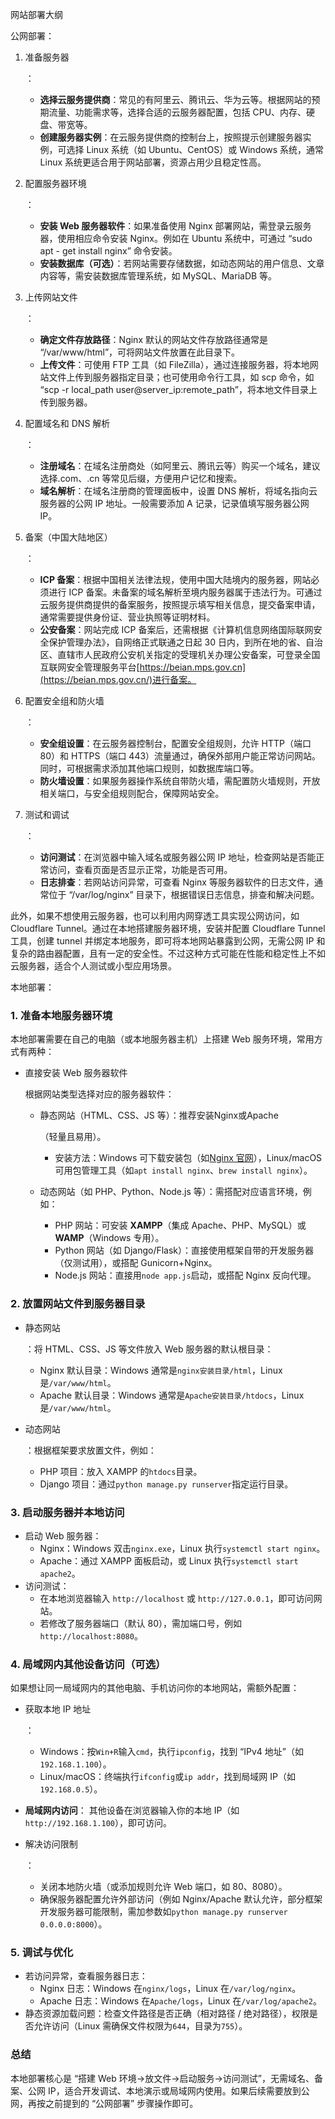 网站部署大纲

公网部署：

1. 准备服务器

   ：

   - **选择云服务提供商**：常见的有阿里云、腾讯云、华为云等。根据网站的预期流量、功能需求等，选择合适的云服务器配置，包括 CPU、内存、硬盘、带宽等。
   - **创建服务器实例**：在云服务提供商的控制台上，按照提示创建服务器实例，可选择 Linux 系统（如 Ubuntu、CentOS）或 Windows 系统，通常 Linux 系统更适合用于网站部署，资源占用少且稳定性高。

2. 配置服务器环境

   ：

   - **安装 Web 服务器软件**：如果准备使用 Nginx 部署网站，需登录云服务器，使用相应命令安装 Nginx。例如在 Ubuntu 系统中，可通过 “sudo apt - get install nginx” 命令安装。
   - **安装数据库（可选）**：若网站需要存储数据，如动态网站的用户信息、文章内容等，需安装数据库管理系统，如 MySQL、MariaDB 等。

3. 上传网站文件

   ：

   - **确定文件存放路径**：Nginx 默认的网站文件存放路径通常是 “/var/www/html”，可将网站文件放置在此目录下。
   - **上传文件**：可使用 FTP 工具（如 FileZilla），通过连接服务器，将本地网站文件上传到服务器指定目录；也可使用命令行工具，如 scp 命令，如 “scp -r local_path user@server_ip:remote_path”，将本地文件目录上传到服务器。

4. 配置域名和 DNS 解析

   ：

   - **注册域名**：在域名注册商处（如阿里云、腾讯云等）购买一个域名，建议选择.com、.cn 等常见后缀，方便用户记忆和搜索。
   - **域名解析**：在域名注册商的管理面板中，设置 DNS 解析，将域名指向云服务器的公网 IP 地址。一般需要添加 A 记录，记录值填写服务器公网 IP。

5. 备案（中国大陆地区）

   ：

   - **ICP 备案**：根据中国相关法律法规，使用中国大陆境内的服务器，网站必须进行 ICP 备案。未备案的域名解析至境内服务器属于违法行为。可通过云服务提供商提供的备案服务，按照提示填写相关信息，提交备案申请，通常需要提供身份证、营业执照等证明材料。
   - **公安备案**：网站完成 ICP 备案后，还需根据《计算机信息网络国际联网安全保护管理办法》，自网络正式联通之日起 30 日内，到所在地的省、自治区、直辖市人民政府公安机关指定的受理机关办理公安备案，可登录全国互联网安全管理服务平台[https://beian.mps.gov.cn](https://beian.mps.gov.cn/)进行备案。

6. 配置安全组和防火墙

   ：

   - **安全组设置**：在云服务器控制台，配置安全组规则，允许 HTTP（端口 80）和 HTTPS（端口 443）流量通过，确保外部用户能正常访问网站。同时，可根据需求添加其他端口规则，如数据库端口等。
   - **防火墙设置**：如果服务器操作系统自带防火墙，需配置防火墙规则，开放相关端口，与安全组规则配合，保障网站安全。

7. 测试和调试

   ：

   - **访问测试**：在浏览器中输入域名或服务器公网 IP 地址，检查网站是否能正常访问，查看页面是否显示正常，功能是否可用。
   - **日志排查**：若网站访问异常，可查看 Nginx 等服务器软件的日志文件，通常位于 “/var/log/nginx” 目录下，根据错误日志信息，排查和解决问题。

此外，如果不想使用云服务器，也可以利用内网穿透工具实现公网访问，如 Cloudflare Tunnel。通过在本地搭建服务器环境，安装并配置 Cloudflare Tunnel 工具，创建 tunnel 并绑定本地服务，即可将本地网站暴露到公网，无需公网 IP 和复杂的路由器配置，且有一定的安全性。不过这种方式可能在性能和稳定性上不如云服务器，适合个人测试或小型应用场景。

本地部署：

### **1. 准备本地服务器环境**

本地部署需要在自己的电脑（或本地服务器主机）上搭建 Web 服务环境，常用方式有两种：

- 直接安装 Web 服务器软件

  根据网站类型选择对应的服务器软件：

  - 静态网站（HTML、CSS、JS 等）：推荐安装Nginx或Apache

    （轻量且易用）。

    - 安装方法：Windows 可下载安装包（如[Nginx 官网](http://nginx.org/)），Linux/macOS 可用包管理工具（如`apt install nginx`、`brew install nginx`）。

  - 动态网站（如 PHP、Python、Node.js 等）：需搭配对应语言环境，例如：

    - PHP 网站：可安装 **XAMPP**（集成 Apache、PHP、MySQL）或 **WAMP**（Windows 专用）。
    - Python 网站（如 Django/Flask）：直接使用框架自带的开发服务器（仅测试用），或搭配 Gunicorn+Nginx。
    - Node.js 网站：直接用`node app.js`启动，或搭配 Nginx 反向代理。

### **2. 放置网站文件到服务器目录**

- 静态网站

  ：将 HTML、CSS、JS 等文件放入 Web 服务器的默认根目录：

  - Nginx 默认目录：Windows 通常是`nginx安装目录/html`，Linux 是`/var/www/html`。
  - Apache 默认目录：Windows 通常是`Apache安装目录/htdocs`，Linux 是`/var/www/html`。

- 动态网站

  ：根据框架要求放置文件，例如：

  - PHP 项目：放入 XAMPP 的`htdocs`目录。
  - Django 项目：通过`python manage.py runserver`指定运行目录。

### **3. 启动服务器并本地访问**

- 启动 Web 服务器：
  - Nginx：Windows 双击`nginx.exe`，Linux 执行`systemctl start nginx`。
  - Apache：通过 XAMPP 面板启动，或 Linux 执行`systemctl start apache2`。
- 访问测试：
  - 在本地浏览器输入 `http://localhost` 或 `http://127.0.0.1`，即可访问网站。
  - 若修改了服务器端口（默认 80），需加端口号，例如 `http://localhost:8080`。

### **4. 局域网内其他设备访问（可选）**

如果想让同一局域网内的其他电脑、手机访问你的本地网站，需额外配置：

- 获取本地 IP 地址

  ：

  - Windows：按`Win+R`输入`cmd`，执行`ipconfig`，找到 “IPv4 地址”（如`192.168.1.100`）。
  - Linux/macOS：终端执行`ifconfig`或`ip addr`，找到局域网 IP（如`192.168.0.5`）。

- **局域网内访问**：
  其他设备在浏览器输入你的本地 IP（如`http://192.168.1.100`），即可访问。

- 解决访问限制

  ：

  - 关闭本地防火墙（或添加规则允许 Web 端口，如 80、8080）。
  - 确保服务器配置允许外部访问（例如 Nginx/Apache 默认允许，部分框架开发服务器可能限制，需加参数如`python manage.py runserver 0.0.0.0:8000`）。

### **5. 调试与优化**

- 若访问异常，查看服务器日志：
  - Nginx 日志：Windows 在`nginx/logs`，Linux 在`/var/log/nginx`。
  - Apache 日志：Windows 在`Apache/logs`，Linux 在`/var/log/apache2`。
- 静态资源加载问题：检查文件路径是否正确（相对路径 / 绝对路径），权限是否允许访问（Linux 需确保文件权限为`644`，目录为`755`）。

### 总结

本地部署核心是 “搭建 Web 环境→放文件→启动服务→访问测试”，无需域名、备案、公网 IP，适合开发调试、本地演示或局域网内使用。如果后续需要放到公网，再按之前提到的 “公网部署” 步骤操作即可。